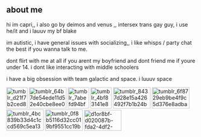 ## about me

hi im capri,, i also go by deimos and venus ,, intersex trans gay guy, i use he/it and i lauuv my bf blake

im autistic, i have general issues with socializing,, i like whisps / party chat the best if you wanna talk to me.


dont flirt with me at all if you arent my boyfriend and dont friend me if youre under 14. i dont like interacting with middle schoolers 

i have a big obsession with team galactic and space. i luuuv space

<img width="56" height="56" alt="tumblr_d21f7b2ced811a15800851f68cd73492_15ac520a_75" src="https://github.com/user-attachments/assets/7f328b1a-c3e2-4f72-a667-bebebdcb99fe" />
<img width="99" height="56" alt="tumblr_64b7de54ede11d52e40cbe8ee07396dc_fd836030_100" src="https://github.com/user-attachments/assets/2d0e74b7-65d8-402f-a573-8dda00a42d09" />
<img width="56" height="56" alt="tumblr_7abefd94bfb8c2a4b4d88f30ab3b49e9_22080804_75" src="https://github.com/user-attachments/assets/52e82a91-acdb-47ae-a93f-d50552b36235" />
<img width="56" height="56" alt="tumblr_4bf83141e8c92bee93e6490643dcd730_a29324b8_75" src="https://github.com/user-attachments/assets/2d4919a8-7bdf-44bb-9ec5-82e483ab59fd" /> <img width="99" height="56" alt="tumblr_8437d28e15a426492f7b1b24bdb325ae_85fa803a_100" src="https://github.com/user-attachments/assets/5c06481e-fc60-4cdb-af1e-9970cfb9a53c" />
<img width="99" height="56" alt="tumblr_6f8729eb9be4f9c5d376e8adba3f5ab1_bcab182e_100" src="https://github.com/user-attachments/assets/9754d088-bfdb-4442-bde6-44c61787e79e" />
<img width="99" height="56" alt="tumblr_4bc839b33d4c1ccd569c5ea134089107_b1aee0d9_100" src="https://github.com/user-attachments/assets/6215ba54-df57-47b7-bb54-ef2e41fd4365" />
<img width="99" height="56" alt="tumblr_0f8b5116d32cc019bf9551cc19bba57a_37d42df0_100" src="https://github.com/user-attachments/assets/5e3e081a-8aa3-47db-ba95-961c1fe467b0" />
<img width="99" height="55" alt="d1or8bf-d020087b-fda2-4df2-a5b5-d5383d13aa6c" src="https://github.com/user-attachments/assets/91ddb8d2-e8e9-4a9c-b17b-6b4d5b8af06e" />



